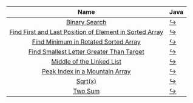 |                                                                       Name                                                                       | Java                                                                                                                                                        |
|:------------------------------------------------------------------------------------------------------------------------------------------------:|:------------------------------------------------------------------------------------------------------------------------------------------------------------|
|                                           [Binary Search](https://leetcode.com/problems/binary-search)                                           | [:arrow_right_hook:](https://github.com/leowajda/eureka-java/blob/master/src/main/java/array/iterative/BinarySearch.java)                                   |
| [Find First and Last Position of Element in Sorted Array](https://leetcode.com/problems/find-first-and-last-position-of-element-in-sorted-array) | [:arrow_right_hook:](https://github.com/leowajda/eureka-java/blob/master/src/main/java/array/iterative/FindFirstAndLastPositionOfElementInSortedArray.java) |
|                    [Find Minimum in Rotated Sorted Array](https://leetcode.com/problems/find-minimum-in-rotated-sorted-array)                    | [:arrow_right_hook:](https://github.com/leowajda/eureka-java/blob/master/src/main/java/array/iterative/FindMinimumInRotatedSortedArray.java)                |
|                [Find Smallest Letter Greater Than Target](https://leetcode.com/problems/find-smallest-letter-greater-than-target)                | [:arrow_right_hook:](https://github.com/leowajda/eureka-java/blob/master/src/main/java/array/iterative/FindSmallestLetterGreaterThanTarget.java)            |
|                               [Middle of the Linked List](https://leetcode.com/problems/middle-of-the-linked-list)                               | [:arrow_right_hook:](https://github.com/leowajda/eureka-java/blob/master/src/main/java/linked_list/iterative/MiddleOfTheLinkedList.java)                    |
|                          [Peak Index in a Mountain Array](https://leetcode.com/problems/peak-index-in-a-mountain-array)                          | [:arrow_right_hook:](https://github.com/leowajda/eureka-java/blob/master/src/main/java/array/iterative/PeakIndexInAMountainArray.java)                      |
|                                                  [Sqrt(x)](https://leetcode.com/problems/sqrtx)                                                  | [:arrow_right_hook:](https://github.com/leowajda/eureka-java/blob/master/src/main/java/math/iterative/SqrtX.java)                                           |
|                                                 [Two Sum](https://leetcode.com/problems/two-sum)                                                 | [:arrow_right_hook:](https://github.com/leowajda/eureka-java/blob/master/src/main/java/array/iterative/TwoSum.java)                                         |
